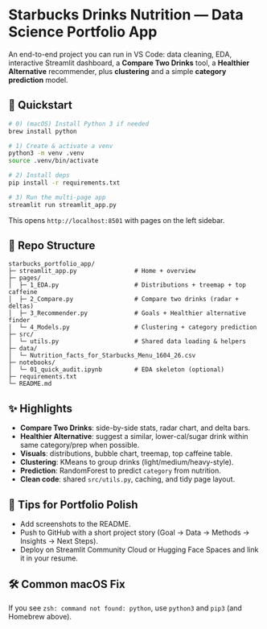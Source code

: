 
# Starbucks Drinks Nutrition — Data Science Portfolio App

An end-to-end project you can run in VS Code: data cleaning, EDA, interactive Streamlit dashboard, a **Compare Two Drinks** tool, a **Healthier Alternative** recommender, plus **clustering** and a simple **category prediction** model.

## 🚀 Quickstart

```bash
# 0) (macOS) Install Python 3 if needed
brew install python

# 1) Create & activate a venv
python3 -m venv .venv
source .venv/bin/activate

# 2) Install deps
pip install -r requirements.txt

# 3) Run the multi-page app
streamlit run streamlit_app.py
```

This opens `http://localhost:8501` with pages on the left sidebar.

## 📂 Repo Structure

```
starbucks_portfolio_app/
├─ streamlit_app.py                # Home + overview
├─ pages/
│  ├─ 1_EDA.py                     # Distributions + treemap + top caffeine
│  ├─ 2_Compare.py                 # Compare two drinks (radar + deltas)
│  ├─ 3_Recommender.py             # Goals + Healthier alternative finder
│  └─ 4_Models.py                  # Clustering + category prediction
├─ src/
│  └─ utils.py                     # Shared data loading & helpers
├─ data/
│  └─ Nutrition_facts_for_Starbucks_Menu_1604_26.csv
├─ notebooks/
│  └─ 01_quick_audit.ipynb         # EDA skeleton (optional)
├─ requirements.txt
└─ README.md
```

## ✨ Highlights

- **Compare Two Drinks**: side-by-side stats, radar chart, and delta bars.
- **Healthier Alternative**: suggest a similar, lower-cal/sugar drink within same category/prep when possible.
- **Visuals**: distributions, bubble chart, treemap, top caffeine table.
- **Clustering**: KMeans to group drinks (light/medium/heavy-style).
- **Prediction**: RandomForest to predict `category` from nutrition.
- **Clean code**: shared `src/utils.py`, caching, and tidy page layout.

## 🧪 Tips for Portfolio Polish

- Add screenshots to the README.
- Push to GitHub with a short project story (Goal → Data → Methods → Insights → Next Steps).
- Deploy on Streamlit Community Cloud or Hugging Face Spaces and link it in your resume.

## 🛠️ Common macOS Fix

If you see `zsh: command not found: python`, use `python3` and `pip3` (and Homebrew above).
```

